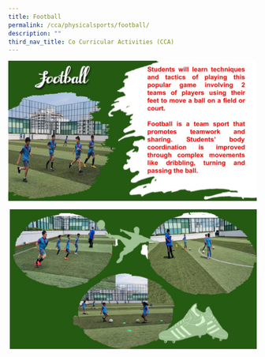 ```yaml
---
title: Football
permalink: /cca/physicalsports/football/
description: ""
third_nav_title: Co Curricular Activities (CCA)
---
```

![](/images/CCA2022/CCA-Footbal1.jpg)

![](/images/CCA2022/CCA-Football2.jpg)